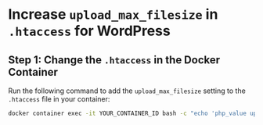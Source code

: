 # Increase `upload_max_filesize` in `.htaccess` for WordPress

## Step 1: Change the `.htaccess` in the Docker Container

Run the following command to add the `upload_max_filesize` setting to the `.htaccess` file in your container:

```bash
docker container exec -it YOUR_CONTAINER_ID bash -c "echo 'php_value upload_max_filesize 256M' >> /var/www/html/.htaccess"
